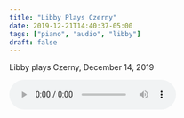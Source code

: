 ```yaml
---
title: "Libby Plays Czerny"
date: 2019-12-21T14:40:37-05:00
tags: ["piano", "audio", "libby"]
draft: false
---
```


Libby plays Czerny, December 14, 2019

<audio controls>
	<source src='https://s3.amazonaws.com/media.eick.com/audio/2019/2019-12-14-czerny.m4a' type="audio/mpeg" >
</audio>
